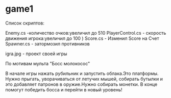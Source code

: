 # game1
Список скриптов:

Enemy.cs -количество очков:увеличил до 510
PlayerControl.cs  - скорость движения игрока:увеличил до 100 )
Score.cs - Изменил Score на Счет
Spawner.cs - затормозил противников

igra.jpg - проект своей игры

По мотивам мульта "Босс молокосос"

В начале игры нажать рубильник и запустить облака.Это платформы. Нужно прыгать, уворачиваться от летучих мышей, собирать бутылки и это добавляет патронов в оружие.Нужно собирать монетки. В конце помогут победить босса и перейти в новый уровень!
